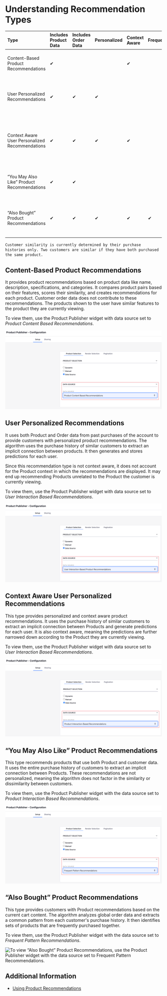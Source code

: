 # Understanding Recommendation Types

| Type | Includes Product Data  | Includes Order Data  | Personalized  | Context Aware  | Frequency  | Description  |
|:--|:--|:--|:--|:--|:--|:--|
| Content-Based Product Recommendations  |  &#10004; |   |   |  &#10004;  |   | Recommends similar products to the Product being viewed  |
| User Personalized Recommendations  |  &#10004;  |  &#10004;  |  &#10004;  |   |   | Recommends products based on the purchase history of similar customers  |
| Context Aware User Personalized Recommendations   |  &#10004;  |  &#10004;  |  &#10004;  |  &#10004;  |   | Recommends products of similar categories based on the purchase history of similar customers  |
| “You May Also Like” Product Recommendations  |  &#10004;  |  &#10004;  |   |   |   | Recommends products based on the purchase history of all customers  |
| “Also Bought” Product Recommendations  |  &#10004;  |  &#10004;  |  &#10004;  |  &#10004;  |  &#10004;  | Recommends products frequently purchased with the viewed Product  |

```{important}
Customer similarity is currently determined by their purchase histories only. Two customers are similar if they have both purchased the same product.
```

## Content-Based Product Recommendations

It provides product recommendations based on product data like name, description, specifications, and categories. It compares product pairs based on their features, scores their similarity, and creates recommendations for each product. Customer order data does not contribute to these recommendations. The products shown to the user have similar features to the product they are currently viewing.

To view them, use the Product Publisher widget with data source set to *Product Content Based Recommendations*.

![To view Content-Based Product Recommendations, use the Product Publisher widget with data source set to Product Content Based Recommendations.](./understanding-recommendation-types/images/01.png)

## User Personalized Recommendations

It uses both Product and Order data from past purchases of the account to provide customers with personalized product recommendations. The algorithm uses the purchase history of similar customers to extract an implicit connection between products. It then generates and stores predictions for each user.

Since this recommendation type is not context aware, it does not account for the Product context in which the recommendations are displayed. It may end up recommending Products unrelated to the Product the customer is currently viewing.

To view them, use the Product Publisher widget with data source set to *User Interaction Based Recommendations*.

![To view User Personalized Recommendations, use the Product Publisher widget with data source set to User Interaction Based Recommendations.](./understanding-recommendation-types/images/02.png)

## Context Aware User Personalized Recommendations

This type provides personalized and context aware product recommendations. It uses the purchase history of similar customers to extract an implicit connection between Products and generate predictions for each user. It is also context aware, meaning the predictions are further narrowed down according to the Product they are currently viewing.

To view them, use the Product Publisher widget with data source set to *User Interaction Based Recommendations*.

![To view Context Aware User Personalized Recommendations, use the Product Publisher widget with data source set to User Interaction Based Recommendations.](./understanding-recommendation-types/images/03.png)

## “You May Also Like” Product Recommendations

This type recommends products that use both Product and customer data. It uses the entire purchase history of customers to extract an implicit connection between Products. These recommendations are not personalized, meaning the algorithm does not factor in the similarity or dissimilarity between customers.

To view them, use the Product Publisher widget with the data source set to *Product Interaction Based Recommendations*.

![To view “You May Also Like” Product Recommendations, use the Product Publisher widget with the data source set to Product Interaction Based Recommendations.](./understanding-recommendation-types/images/04.png)

## “Also Bought” Product Recommendations

This type provides customers with Product recommendations based on the current cart content. The algorithm analyzes global order data and extracts a common pattern from each customer's purchase history. It then identifies sets of products that are frequently purchased together.

To view them, use the Product Publisher widget with the data source set to *Frequent Pattern Recommendations*.

![To view “Also Bought” Product Recommendations, use the Product Publisher widget with the data source set to Frequent Pattern Recommendations.](./understanding-recommendation-types/images/05.png)

## Additional Information

* [Using Product Recommendations](./using-product-recommendations.md)